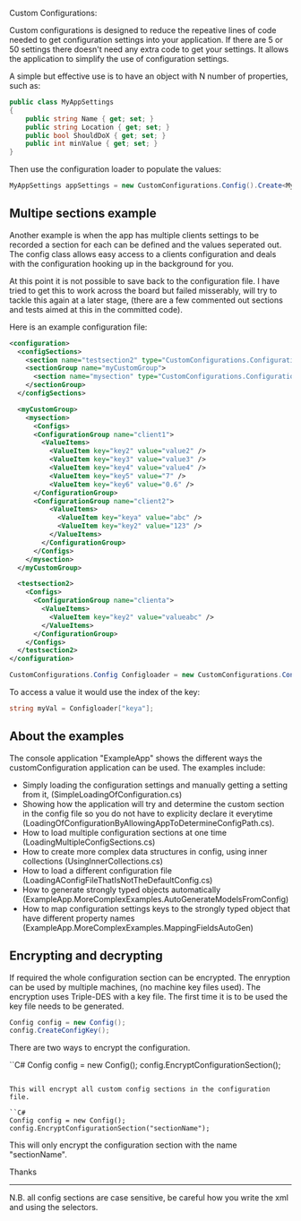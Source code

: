 Custom Configurations:

Custom configurations is designed to reduce the repeative lines of code needed to get configuration settings into your application.  If there are 5 or 50 settings there doesn't need any extra code to get your settings.  It allows the application to simplify the use of configuration settings.  

A simple but effective use is to have an object with N number of properties, such as:

```C#
public class MyAppSettings
{
    public string Name { get; set; }
    public string Location { get; set; }
    public bool ShouldDoX { get; set; }
    public int minValue { get; set; }
}
```

Then use the configuration loader to populate the values:

```C#
MyAppSettings appSettings = new CustomConfigurations.Config().Create<MyAppSettings>();
```

Multipe sections example
------------------------

Another example is when the app has multiple clients settings to be recorded a section for each can be defined and the values seperated out. The config class allows easy access to a clients configuration and deals with the configuration hooking up in the background for you.

At this point it is not possible to save back to the configuration file. I have tried to get this to work across the board but failed misserably, will try to tackle this again at a later stage, (there are a few commented out sections and tests aimed at this in the committed code).

Here is an example configuration file:

```xml
<configuration>
  <configSections>
    <section name="testsection2" type="CustomConfigurations.ConfigurationSectionLoader, CustomConfigurations" />
    <sectionGroup name="myCustomGroup">
      <section name="mysection" type="CustomConfigurations.ConfigurationSectionLoader, CustomConfigurations" />
    </sectionGroup>
  </configSections>

  <myCustomGroup>
    <mysection>
      <Configs>
      <ConfigurationGroup name="client1">
        <ValueItems>
          <ValueItem key="key2" value="value2" />
          <ValueItem key="key3" value="value3" />
          <ValueItem key="key4" value="value4" />
          <ValueItem key="key5" value="7" />
          <ValueItem key="key6" value="0.6" />        
      </ConfigurationGroup>
      <ConfigurationGroup name="client2">
          <ValueItems>
            <ValueItem key="keya" value="abc" />
            <ValueItem key="key2" value="123" />
          </ValueItems>
        </ConfigurationGroup>
      </Configs>
    </mysection>
  </myCustomGroup>

  <testsection2>
    <Configs>
      <ConfigurationGroup name="clienta">
        <ValueItems>
          <ValueItem key="key2" value="valueabc" />          
        </ValueItems>       
      </ConfigurationGroup>
    </Configs>
  </testsection2>
</configuration>
```

```C#
CustomConfigurations.Config Configloader = new CustomConfigurations.Config("client2");
```

To access a value it would use the index of the key:
```C#
string myVal = Configloader["keya"];
```

About the examples
------------------

The console application "ExampleApp" shows the different ways the customConfiguration application can be used. The examples include:

* Simply loading the configuration settings and manually getting a setting from it, (SimpleLoadingOfConfiguration.cs)
* Showing how the application will try and determine the custom section in the config file so you do not have to explicity declare it everytime (LoadingOfConfigurationByAllowingAppToDetermineConfigPath.cs).
* How to load multiple configuration sections at one time (LoadingMultipleConfigSections.cs)
* How to create more complex data structures in config, using inner collections (UsingInnerCollections.cs)
* How to load a different configuration file (LoadingAConfigFileThatIsNotTheDefaultConfig.cs)
* How to generate strongly typed objects automatically (ExampleApp.MoreComplexExamples.AutoGenerateModelsFromConfig)
* How to map configuration settings keys to the strongly typed object that have different property names (ExampleApp.MoreComplexExamples.MappingFieldsAutoGen)


Encrypting and decrypting
-------------------------

If required the whole configuration section can be encrypted.  The enryption can be used by multiple machines, (no machine key files used).  The encryption uses Triple-DES with a key file.  The first time it is to be used the key file needs to be generated.

```C#
Config config = new Config();
config.CreateConfigKey();
```

There are two ways to encrypt the configuration.

``C#
Config config = new Config();
config.EncryptConfigurationSection();
```

This will encrypt all custom config sections in the configuration file.

``C#
Config config = new Config();
config.EncryptConfigurationSection("sectionName");
```

This will only encrypt the configuration section with the name "sectionName".

Thanks

-------------------------------------------------------------

N.B. all config sections are case sensitive, be careful how you write the xml and using the selectors.
